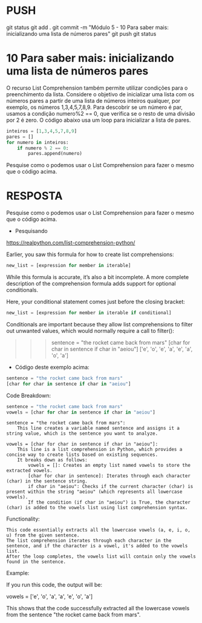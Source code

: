 
# ###################################################################################################################################################################
# ###################################################################################################################################################################
# PUSH

git status
git add .
git commit -m "Módulo 5 - 10 Para saber mais: inicializando uma lista de números pares"
git push
git status


# ###################################################################################################################################################################
# ###################################################################################################################################################################
#   10 Para saber mais: inicializando uma lista de números pares

O recurso List Comprehension também permite utilizar condições para o preenchimento da lista. Considere o objetivo de inicializar uma lista com os números pares a partir de uma lista de números inteiros qualquer, por exemplo, os números 1,3,4,5,7,8,9. Para descobrir se um número é par, usamos a condição numero%2 == 0, que verifica se o resto de uma divisão por 2 é zero. O código abaixo usa um loop para inicializar a lista de pares.

~~~~python
inteiros = [1,3,4,5,7,8,9]
pares = []
for numero in inteiros:
    if numero % 2 == 0:
        pares.append(numero)
~~~~

Pesquise como o podemos usar o List Comprehension para fazer o mesmo que o código acima.




# ###################################################################################################################################################################
# ###################################################################################################################################################################
# RESPOSTA

Pesquise como o podemos usar o List Comprehension para fazer o mesmo que o código acima.


- Pesquisando

<https://realpython.com/list-comprehension-python/>

Earlier, you saw this formula for how to create list comprehensions:

~~~~python
new_list = [expression for member in iterable]
~~~~

While this formula is accurate, it’s also a bit incomplete. A more complete description of the comprehension formula adds support for optional conditionals.

Here, your conditional statement comes just before the closing bracket:

~~~~python
new_list = [expression for member in iterable if conditional]
~~~~

Conditionals are important because they allow list comprehensions to filter out unwanted values, which would normally require a call to filter():

>>> sentence = "the rocket came back from mars"
>>> [char for char in sentence if char in "aeiou"]
['e', 'o', 'e', 'a', 'e', 'a', 'o', 'a']

- Código deste exemplo acima:

~~~~python
sentence = "the rocket came back from mars"
[char for char in sentence if char in "aeiou"]
~~~~

Code Breakdown:

~~~~python
sentence = "the rocket came back from mars"
vowels = [char for char in sentence if char in "aeiou"]
~~~~

    sentence = "the rocket came back from mars":
        This line creates a variable named sentence and assigns it a string value, which is the sentence you want to analyze.

    vowels = [char for char in sentence if char in "aeiou"]:
        This line is a list comprehension in Python, which provides a concise way to create lists based on existing sequences.
        It breaks down as follows:
            vowels = []: Creates an empty list named vowels to store the extracted vowels.
            [char for char in sentence]: Iterates through each character (char) in the sentence string.
            if char in "aeiou": Checks if the current character (char) is present within the string "aeiou" (which represents all lowercase vowels).
            If the condition (if char in "aeiou") is True, the character (char) is added to the vowels list using list comprehension syntax.

Functionality:

    This code essentially extracts all the lowercase vowels (a, e, i, o, u) from the given sentence.
    The list comprehension iterates through each character in the sentence, and if the character is a vowel, it's added to the vowels list.
    After the loop completes, the vowels list will contain only the vowels found in the sentence.

Example:

If you run this code, the output will be:

vowels = ['e', 'o', 'a', 'a', 'e', 'o', 'a']

This shows that the code successfully extracted all the lowercase vowels from the sentence "the rocket came back from mars".